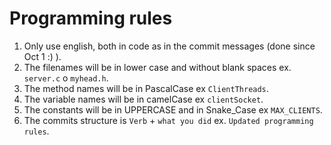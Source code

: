 # Programming rules

1. Only use english, both in code as in the commit messages (done since Oct 1 :) ).
2. The filenames will be in lower case and without blank spaces ex. `server.c` o `myhead.h`.
3. The method names will be in PascalCase ex `ClientThreads`.
4. The variable names will be in camelCase ex `clientSocket`.
5. The constants will be in UPPERCASE and in Snake_Case ex `MAX_CLIENTS`.
6. The commits structure is `Verb` + `what you did` ex. `Updated programming rules`.
